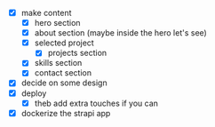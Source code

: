 - [x] make content
  - [x] hero section
  - [x] about section (maybe inside the hero let's see)
  - [x] selected project
    - [x] projects section
  - [x] skills section
  - [x] contact section
- [x] decide on some design
- [x] deploy
  - [x] theb add extra touches if you can
- [x] dockerize the strapi app
